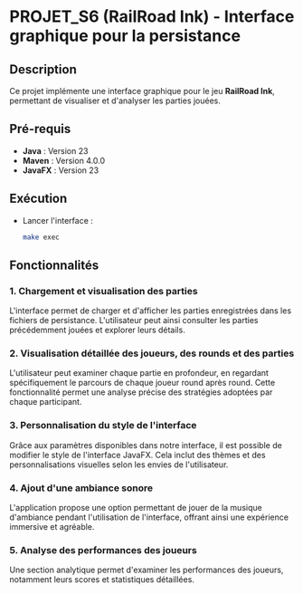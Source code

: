 # PROJET_S6 (RailRoad Ink) - Interface graphique pour la persistance

## Description
Ce projet implémente une interface graphique pour le jeu **RailRoad Ink**, permettant de visualiser et d'analyser les parties jouées.

## Pré-requis
- **Java** : Version 23
- **Maven** : Version 4.0.0
- **JavaFX** : Version 23

## Exécution
- Lancer l'interface :
   ```bash
   make exec
   ```

## Fonctionnalités

### 1. Chargement et visualisation des parties
L'interface permet de charger et d'afficher les parties enregistrées dans les fichiers de persistance. L'utilisateur peut ainsi consulter les parties précédemment jouées et explorer leurs détails.

### 2. Visualisation détaillée des joueurs, des rounds et des parties
L'utilisateur peut examiner chaque partie en profondeur, en regardant spécifiquement le parcours de chaque joueur round après round. Cette fonctionnalité permet une analyse précise des stratégies adoptées par chaque participant.

### 3. Personnalisation du style de l'interface
Grâce aux paramètres disponibles dans notre interface, il est possible de modifier le style de l'interface JavaFX. Cela inclut des thèmes et des personnalisations visuelles selon les envies de l'utilisateur.

### 4. Ajout d'une ambiance sonore
L'application propose une option permettant de jouer de la musique d'ambiance pendant l'utilisation de l'interface, offrant ainsi une expérience immersive et agréable.

### 5. Analyse des performances des joueurs
Une section analytique permet d'examiner les performances des joueurs, notamment leurs scores et statistiques détaillées.

